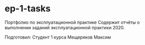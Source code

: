 # ep-1-tasks
Портфолио по эксплуатационной практике
Содержит отчёты о выполнении заданий эксплуатационной практики 2020.

Подготовил: Студент 1 курса Мещеряков Максим
